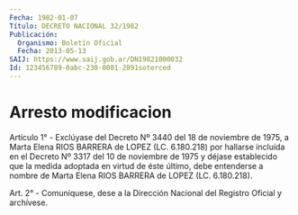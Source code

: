 ```yaml
---
Fecha: 1982-01-07
Título: DECRETO NACIONAL 32/1982
Publicación:
  Organismo: Boletín Oficial
  Fecha: 2013-05-13
SAIJ: https://www.saij.gob.ar/DN19821000032
Id: 123456789-0abc-230-0001-2891soterced
---
```

# Arresto modificacion

<a id="1"></a>
Artículo 1° - Exclúyase del Decreto Nº 3440 del 18 de noviembre de 1975, a Marta Elena RIOS BARRERA de LOPEZ (LC. 6.180.218) por hallarse incluída en el Decreto Nº 3317 del 10 de noviembre de 1975 y déjase establecido que la medida adoptada en virtud de éste último, debe entenderse a nombre de Marta Elena RIOS BARRERA de LOPEZ (LC. 6.180.218).

<a id="2"></a>
Art. 2° - Comuníquese, dese a la Dirección Nacional del Registro Oficial y archívese.